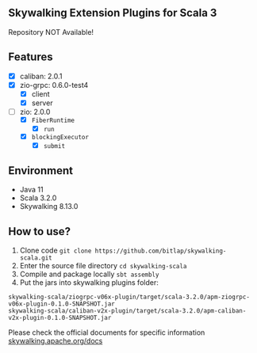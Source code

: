 Skywalking Extension Plugins for Scala 3
---

Repository NOT Available!


## Features

- [x] caliban: 2.0.1
- [x] zio-grpc: 0.6.0-test4
  - [x] client
  - [x] server
- [ ] zio: 2.0.0
  - [x] `FiberRuntime`
    - [x] `run`
  - [x] `blockingExecutor`
    - [x] `submit`

## Environment

- Java 11
- Scala 3.2.0
- Skywalking 8.13.0

## How to use?

1. Clone code `git clone https://github.com/bitlap/skywalking-scala.git`
2. Enter the source file directory `cd skywalking-scala`
3. Compile and package locally `sbt assembly`
4. Put the jars into skywalking plugins folder:
```
skywalking-scala/ziogrpc-v06x-plugin/target/scala-3.2.0/apm-ziogrpc-v06x-plugin-0.1.0-SNAPSHOT.jar
skywalking-scala/caliban-v2x-plugin/target/scala-3.2.0/apm-caliban-v2x-plugin-0.1.0-SNAPSHOT.jar
```

Please check the official documents for specific information
[skywalking.apache.org/docs](https://skywalking.apache.org/docs/skywalking-java/v8.15.0/en/setup/service-agent/java-agent/readme/)


